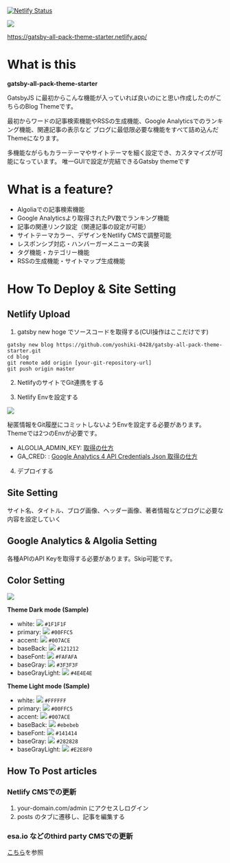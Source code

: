 [![Netlify Status](https://api.netlify.com/api/v1/badges/c04a44ac-d26e-4471-8cc7-929be2ae980e/deploy-status)](https://app.netlify.com/sites/gatsby-all-pack-theme-starter/deploys)

![](https://img.esa.io/uploads/production/attachments/15569/2020/08/03/84487/c0055f0b-8732-4943-8b05-029608a12334.png)

https://gatsby-all-pack-theme-starter.netlify.app/

# What is this

**gatsby-all-pack-theme-starter**

GatsbyJS に最初からこんな機能が入っていれば良いのにと思い作成したのがこちらのBlog Themeです。

最初からワードの記事検索機能やRSSの生成機能、Google Analyticsでのランキング機能、関連記事の表示など
ブログに最低限必要な機能をすべて詰め込んだThemeになります。

多機能ながらもカラーテーマやサイトテーマを細く設定でき、カスタマイズが可能になっています。
唯一GUIで設定が完結できるGatsby themeです

# What is a feature?

- Algoliaでの記事検索機能
- Google Analyticsより取得されたPV数でランキング機能
- 記事の関連リンク設定（関連記事の設定が可能）
- サイトテーマカラー、デザインをNetlify CMSで調整可能
- レスポンシブ対応・ハンバーガーメニューの実装
- タグ機能・カテゴリー機能
- RSSの生成機能・サイトマップ生成機能

# How To Deploy & Site Setting

## Netlify Upload

1. gatsby new hoge でソースコードを取得する(CUI操作はここだけです)

```
gatsby new blog https://github.com/yoshiki-0428/gatsby-all-pack-theme-starter.git
cd blog
git remote add origin [your-git-repository-url]
git push origin master
```

2. NetlifyのサイトでGit連携をする

3. Netlify Envを設定する

![](https://ucarecdn.com/73d29e3e-1542-4320-a67b-51487ddafec3/)

秘匿情報をGit履歴にコミットしないようEnvを設定する必要があります。Themeでは2つのEnvが必要です。

- ALGOLIA_ADMIN_KEY: [取得の仕方](https://www.algolia.com/doc/guides/security/api-keys/#admin-api-key)
- GA_CRED: : [Google Analytics 4 API Credentials Json 取得の仕方](https://dev.classmethod.jp/articles/oauth2_ga_api_v4/)

4. デプロイする

## Site Setting

サイト名、タイトル、ブログ画像、ヘッダー画像、著者情報などブログに必要な内容を設定していく

## Google Analytics & Algolia Setting

各種APIのAPI Keyを取得する必要があります。Skip可能です。

## Color Setting

![](https://img.esa.io/uploads/production/attachments/15569/2020/08/03/84487/c0055f0b-8732-4943-8b05-029608a12334.png)

**Theme Dark mode (Sample)**
- white: ![](https://via.placeholder.com/16/1F1F1F/FFFFFF/?text=%20) `#1F1F1F`
- primary: ![](https://via.placeholder.com/16/00FFC5/FFFFFF/?text=%20) `#00FFC5`
- accent: ![](https://via.placeholder.com/16/007ACE/FFFFFF/?text=%20) `#007ACE`
- baseBack: ![](https://via.placeholder.com/16/121212/FFFFFF/?text=%20) `#121212`
- baseFont: ![](https://via.placeholder.com/16/FAFAFA/FFFFFF/?text=%20) `#FAFAFA`
- baseGray: ![](https://via.placeholder.com/16/3F3F3F/FFFFFF/?text=%20) `#3F3F3F`
- baseGrayLight: ![](https://via.placeholder.com/16/4E4E4E/FFFFFF/?text=%20) `#4E4E4E`

**Theme Light mode (Sample)**
- white: ![](https://via.placeholder.com/16/FFFFFF/FFFFFF/?text=%20) `#FFFFFF`
- primary: ![](https://via.placeholder.com/16/00FFC5/FFFFFF/?text=%20) `#00FFC5`
- accent: ![](https://via.placeholder.com/16/007ACE/FFFFFF/?text=%20) `#007ACE`
- baseBack: ![](https://via.placeholder.com/16/ebebeb/FFFFFF/?text=%20) `#ebebeb`
- baseFont: ![](https://via.placeholder.com/16/141414/FFFFFF/?text=%20) `#141414`
- baseGray: ![](https://via.placeholder.com/16/282828/FFFFFF/?text=%20) `#282828`
- baseGrayLight: ![](https://via.placeholder.com/16/E2E8F0/FFFFFF/?text=%20) `#E2E8F0`

## How To Post articles

### Netlify CMSでの更新

1. your-domain.com/admin にアクセスしログイン
2. posts のタブに遷移し、記事を編集する

### esa.io などのthird party CMSでの更新

[こちら](https://github.com/yoshiki-0428/esa-source-lambda/blob/master/README.md)を参照

